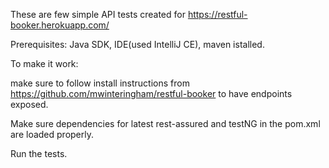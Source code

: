These are few simple API tests created for https://restful-booker.herokuapp.com/

Prerequisites: Java SDK, IDE(used IntelliJ CE), maven istalled.

To make it work: 

make sure to follow install instructions from https://github.com/mwinteringham/restful-booker to have endpoints exposed. 

Make sure dependencies for latest rest-assured and testNG in the pom.xml are loaded properly.

Run the tests.


